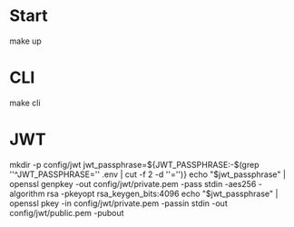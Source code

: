 # Start
make up

# CLI
make cli

# JWT
mkdir -p config/jwt
jwt_passphrase=${JWT_PASSPHRASE:-$(grep ''^JWT_PASSPHRASE='' .env | cut -f 2 -d ''='')}
echo "$jwt_passphrase" | openssl genpkey -out config/jwt/private.pem -pass stdin -aes256 -algorithm rsa -pkeyopt rsa_keygen_bits:4096
echo "$jwt_passphrase" | openssl pkey -in config/jwt/private.pem -passin stdin -out config/jwt/public.pem -pubout


